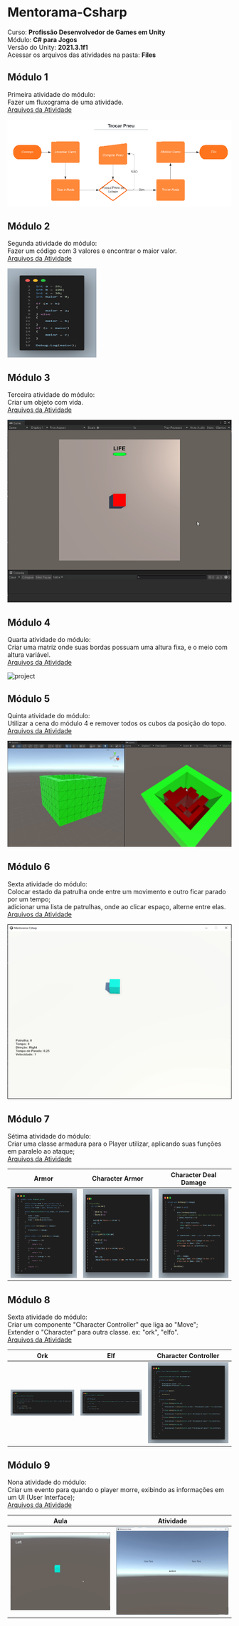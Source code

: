 # Mentorama-Csharp

Curso: **Profissão Desenvolvedor de Games em Unity**<br/>
Módulo: **C# para Jogos**<br/>
Versão do Unity: **2021.3.1f1**<br/>
Acessar os arquivos das atividades na pasta: **Files**

## Módulo 1

Primeira atividade do módulo:<br/>
Fazer um fluxograma de uma atividade.<br/>
[Arquivos da Atividade](https://github.com/AlanLee1/Mentorama-Csharp/tree/main/Files/Module1)

<img src="/Files/Module1/Atividade.PNG" alt="project"/>

## Módulo 2

Segunda atividade do módulo:<br/>
Fazer um código com 3 valores e encontrar o maior valor.<br/>
[Arquivos da Atividade](https://github.com/AlanLee1/Mentorama-Csharp/tree/main/Files/Module2)

<img src="/Files/Module2/Code.png" width="200" height="200" alt="project"/>

## Módulo 3

Terceira atividade do módulo:<br/>
Criar um objeto com vida.<br/>
[Arquivos da Atividade](https://github.com/AlanLee1/Mentorama-Csharp/tree/main/Files/Module3)

<img src="/Files/Module3/Game.gif" alt="project"/>

## Módulo 4

Quarta atividade do módulo:<br/>
Criar uma matriz onde suas bordas possuam uma altura fixa, e o meio com altura variável.<br/>
[Arquivos da Atividade](https://github.com/AlanLee1/Mentorama-Csharp/tree/main/Files/Module4)

<img src="/Files/Module4/Game.gif" alt="project"/>

## Módulo 5

Quinta atividade do módulo:<br/>
Utilizar a cena do módulo 4 e remover todos os cubos da posição do topo.<br/>
[Arquivos da Atividade](https://github.com/AlanLee1/Mentorama-Csharp/tree/main/Files/Module5)

<img src="/Files/Module5/Game.gif" alt="project"/>

## Módulo 6

Sexta atividade do módulo:<br/>
Colocar estado da patrulha onde entre um movimento e outro ficar parado por um tempo;<br/> 
adicionar uma lista de patrulhas, onde ao clicar espaço, alterne entre elas.<br/>
[Arquivos da Atividade](https://github.com/AlanLee1/Mentorama-Csharp/tree/main/Files/Module6)

<img src="/Files/Module6/Game.gif" alt="project"/>

## Módulo 7

Sétima atividade do módulo:<br/>
Criar uma classe armadura para o Player utilizar, aplicando suas funções em paralelo ao ataque;<br/>
[Arquivos da Atividade](https://github.com/AlanLee1/Mentorama-Csharp/tree/main/Files/Module7)

| Armor | Character Armor | Character Deal Damage |
| :----: | :----: | :----: |
| <img src="/Files/Module7/Code_Armor.png" width="200" height="200" alt="project"/> | <img src="/Files/Module7/Code_Character_Armor.png" width="200" height="200" alt="project"/> | <img src="/Files/Module7/Code_Character_DealDamage.png" width="200" height="200" alt="project"/> |

## Módulo 8

Sexta atividade do módulo:<br/>
Criar um componente "Character Controller" que liga ao "Move";<br/>
Extender o "Character" para outra classe. ex: "ork", "elfo".<br/>
[Arquivos da Atividade](https://github.com/AlanLee1/Mentorama-Csharp/tree/main/Files/Module8)

| Ork | Elf | Character Controller |
| :----: | :----: | :----: |
| <img src="/Files/Module8/Ork.png" alt="project"/> | <img src="/Files/Module8/Elf.png" alt="project"/> | <img src="/Files/Module8/Character.png" alt="project"/> |

## Módulo 9

Nona atividade do módulo:<br/>
Criar um evento para quando o player morre, exibindo as informações em um UI (User Interface);<br/>
[Arquivos da Atividade](https://github.com/AlanLee1/Mentorama-Csharp/tree/main/Files/Module9)

| Aula | Atividade |
| :----: | :----: |
| <img src="/Files/Module9/Aula/Game.gif" alt="project"/> | <img src="/Files/Module9/Atividade/Game.gif" alt="project"/> |
